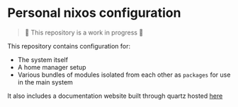 # Personal nixos configuration

> 󰀦 This repository is a work in progress 󰀦

This repository contains configuration for:
- The system itself
- A home manager setup
- Various bundles of modules isolated from each other as `packages` for use in the main system

It also includes a documentation website built through quartz hosted [here](https://baileylutcd.github.io/nixos-configuration/)

